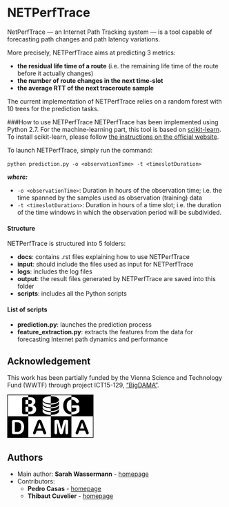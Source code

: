 NETPerfTrace
============

NetPerfTrace — an Internet Path Tracking system — is a tool capable of forecasting path changes and path latency variations.

More precisely, NETPerfTrace aims at predicting 3 metrics:
* **the residual life time of a route** (i.e. the remaining life time of the route before it actually changes)
* **the number of route changes in the next time-slot**
* **the average RTT of the next traceroute sample**

The current implementation of NETPerfTrace relies on a random forest with 10 trees for the prediction tasks.

###How to use NETPerfTrace
NETPerfTrace has been implemented using Python 2.7. For the machine-learning part, this tool is based on [scikit-learn](http://scikit-learn.org/stable/). 
To install scikit-learn, please follow [the instructions on the official website](http://scikit-learn.org/stable/install.html). 

To launch NETPerfTrace, simply run the command: 

`python prediction.py -o <observationTime> -t <timeslotDuration>`

**_where:_**
* `-o <observationTime>`: Duration in hours of the observation time; i.e. the time spanned by the samples used as observation (training) data
* `-t <timeslotDuration>`: Duration in hours of a time slot; i.e. the duration of the time windows in which the observation period will be subdivided.

#### Structure

NETPerfTrace is structured into 5 folders:
- **docs**: contains .rst files explaining how to use NETPerfTrace
- **input**: should include the files used as input for NETPerfTrace
- **logs**: includes the log files
- **output**: the result files generated by NETPerfTrace are saved into this folder
- **scripts**: includes all the Python scripts

#### List of scripts

- **prediction.py**: launches the prediction process 
- **feature_extraction.py**: extracts the features from the data for forecasting Internet path dynamics and performance

Acknowledgement
---------------

This work has been partially funded by the Vienna Science and Technology Fund (WWTF) through project ICT15-129, [“BigDAMA”](https://bigdama.ait.ac.at/).

 [![BigDAMA](docs/bigdama.png)](https://bigdama.ait.ac.at/)

Authors
-------

* Main author: **Sarah Wassermann** - [homepage](http://wassermann.lu)
* Contributors: 
    * **Pedro Casas** - [homepage](http://pcasas.info/)
    * **Thibaut Cuvelier** - [homepage](http://www.montefiore.ulg.ac.be/~tcuvelier/)
